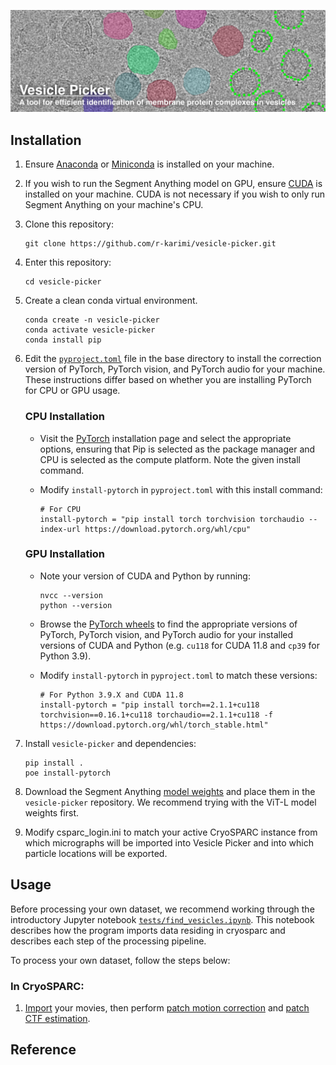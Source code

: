 ![banner](docs/vesicle_picker_banner_withtext.png)

## Installation ##

1. Ensure [Anaconda](https://www.anaconda.com/download) or [Miniconda](https://docs.anaconda.com/miniconda/) is installed on your machine.  
2. If you wish to run the Segment Anything model on GPU, ensure [CUDA](https://docs.nvidia.com/cuda/) is installed on your machine. CUDA is not necessary if you wish to only run Segment Anything on your machine's CPU. 
3. Clone this repository:  
	```
	git clone https://github.com/r-karimi/vesicle-picker.git
	```
4. Enter this repository:
	```
	cd vesicle-picker
	```
5. Create a clean conda virtual environment.
	```
	conda create -n vesicle-picker
 	conda activate vesicle-picker
 	conda install pip
 	```
6. Edit the [`pyproject.toml`](pyproject.toml) file in the base directory to install the correction version of PyTorch, PyTorch vision, and PyTorch audio for your machine. These instructions differ based on whether you are installing PyTorch for CPU or GPU usage.

	### CPU Installation ###
	- Visit the [PyTorch](https://pytorch.org/get-started/locally/) installation page and select the appropriate options, ensuring that Pip is selected as the package manager and CPU is selected as the compute platform. Note the given install command.
 
	- Modify `install-pytorch` in `pyproject.toml` with this install command:
		```
 		# For CPU
 		install-pytorch = "pip install torch torchvision torchaudio --index-url https://download.pytorch.org/whl/cpu"
 		```

	### GPU Installation ###
	- Note your version of CUDA and Python by running:
		```
		nvcc --version
		python --version
		```
	- Browse the [PyTorch wheels](https://download.pytorch.org/whl/torch/) to find the appropriate versions of PyTorch, PyTorch vision, and PyTorch audio for your installed versions of CUDA and Python (e.g. `cu118` for CUDA 11.8 and `cp39` for Python 3.9).
 
	- Modify `install-pytorch` in `pyproject.toml` to match these versions:
		```
 		# For Python 3.9.X and CUDA 11.8
 		install-pytorch = "pip install torch==2.1.1+cu118 torchvision==0.16.1+cu118 torchaudio==2.1.1+cu118 -f https://download.pytorch.org/whl/torch_stable.html"
 		```
  
8. Install `vesicle-picker` and dependencies:
	```
	pip install .
	poe install-pytorch
 	```
9. Download the Segment Anything [model weights](https://github.com/facebookresearch/segment-anything#model-checkpoints) and place them in the `vesicle-picker` repository. We recommend trying with the ViT-L model weights first.
10. Modify csparc_login.ini to match your active CryoSPARC instance from which micrographs will be imported into Vesicle Picker and into which particle locations will be exported.

## Usage ##

Before processing your own dataset, we recommend working through the introductory Jupyter notebook [`tests/find_vesicles.ipynb`](tests/find_vesicles.ipynb). This notebook describes how the program imports data residing in cryosparc and describes each step of the processing pipeline.

To process your own dataset, follow the steps below:

### In CryoSPARC: ###

1. [Import](https://guide.cryosparc.com/processing-data/all-job-types-in-cryosparc/import/job-import-movies) your movies, then perform [patch motion correction](https://guide.cryosparc.com/processing-data/all-job-types-in-cryosparc/motion-correction/job-patch-motion-correction) and [patch CTF estimation](https://guide.cryosparc.com/processing-data/all-job-types-in-cryosparc/ctf-estimation/job-patch-ctf-estimation).

## Reference ##

